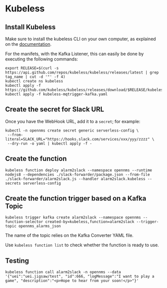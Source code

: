 # Kubeless

## Install Kubeless

Make sure to install the kubeless CLI on your own computer, as explained on the [documentation](https://kubeless.io/docs/quick-start/).

For the manifets, with the Kafka Listener, this can easily be done by executing the following commands:

```shell
export RELEASE=$(curl -s https://api.github.com/repos/kubeless/kubeless/releases/latest | grep tag_name | cut -d '"' -f 4)
kubectl create ns kubeless
kubectl apply -f https://github.com/kubeless/kubeless/releases/download/$RELEASE/kubeless-$RELEASE.yaml
kubectl apply -f kubeless-mqtrigger-kafka.yaml
```

## Create the secret for Slack URL

Once you have the WebHook URL, add it to a `secret`; for example:

```shell
kubectl -n opennms create secret generic serverless-config \
 --from-literal=SLACK_URL="https://hooks.slack.com/services/xxx/yyy/zzzz" \
 --dry-run -o yaml | kubectl apply -f -
```

## Create the function

```shell
kubeless function deploy alarm2slack --namespace opennms --runtime nodejs8 --dependencies ./slack-forwarder/package.json --from-file ./slack-forwarder/alarm2slack.js --handler alarm2slack.kubeless --secrets serverless-config
```

## Create the function trigger based on a Kafka Topic

```shell
kubeless trigger kafka create alarm2slack --namespace opennms --function-selector created-by=kubeless,function=alarm2slack --trigger-topic opennms_alarms_json
```

The name of the topic relies on the Kafka Converter YAML file.

Use `kubeless function list` to check whether the function is ready to use.

## Testing

```shell
kubeless function call alarm2slack -n opennms --data '{"uei":"uei.jigsaw/test", "id":666, "logMessage":"I want to play a game", "description":"<p>Hope to hear from your soon!</p>"}'
```
